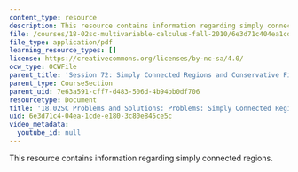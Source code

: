 ```yaml
---
content_type: resource
description: This resource contains information regarding simply connected regions.
file: /courses/18-02sc-multivariable-calculus-fall-2010/6e3d71c404ea1cdee1803c80e845ce5c_MIT18_02SC_pb_72_comb.pdf
file_type: application/pdf
learning_resource_types: []
license: https://creativecommons.org/licenses/by-nc-sa/4.0/
ocw_type: OCWFile
parent_title: 'Session 72: Simply Connected Regions and Conservative Fields'
parent_type: CourseSection
parent_uid: 7e63a591-cff7-d483-506d-4b94bb0df706
resourcetype: Document
title: '18.02SC Problems and Solutions: Problems: Simply Connected Regions'
uid: 6e3d71c4-04ea-1cde-e180-3c80e845ce5c
video_metadata:
  youtube_id: null
---
```

This resource contains information regarding simply connected regions.